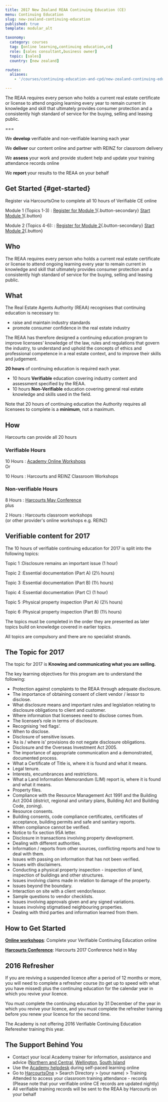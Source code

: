 ```yaml
---
title: 2017 New Zealand REAA Continuing Education (CE)
menu: Continuing Education
slug: new-zealand-continuing-education
published: true
template: modular_alt

taxonomy:
  category: courses
  tag: [online learning,continuing education,ce]
  role: [sales consultant,business owner]
  topic: [sales]
  country: [new zealand]

routes:
  aliases:
    - '/courses/continuing-education-and-cpd/new-zealand-continuing-education'

---
```


<!-- # IMPORTANT LICENCE WARNING

>>>> All licence holders with incomplete 2016 Continuing Education records with the REAA will be contacted on or around January 24th, 2017.

>>>> Your licence will only be cancelled if you are unable to prove you have completed 10 hours of Verifiable and 10 hours of Non-Verifiable Continuing Education training by December 31st 2016.

- If you have not completed your 10 Verifiable training hours, [start now](#get-started).
- If you have not completed your 10 Non-Verifiable training hours, this can be done by logging into the [REINZ website](http://myce.reinz.co.nz/).

--- -->

The REAA requires every person who holds a current real estate certificate or license to attend ongoing learning every year to remain current in knowledge and skill that ultimately provides consumer protection and a consistently high standard of service for the buying, selling and leasing public.

===

We **develop** verifiable and non-verifiable learning each year

We **deliver** our content online and partner with REINZ for classroom delivery

We **assess** your work and provide student help and update your training attendance records online

We **report** your results to the REAA on your behalf

## Get Started {#get-started}

Register via HarcourtsOne to complete all 10 hours of Verifiable CE online

Module 1 (Topics 1-3)
: [Register for Module 1](http://one.harcourts.co.nz/Academy/RegistrationWizard.aspx?id2=4839){.button-secondary} [Start Module 1](http://www.academyrealestatetraining.com/nz/moodle/course/view.php?id=167&noprocess){.button}

Module 2 (Topics 4-6):
: [Register for Module 2](http://one.harcourts.co.nz/Academy/RegistrationWizard.aspx?id2=4840){.button-secondary} [Start Module 2](http://www.academyrealestatetraining.com/nz/moodle/course/view.php?id=168&noprocess){.button}

## Who
The REAA requires every person who holds a current real estate certificate or license to attend ongoing learning every year to remain current in knowledge and skill that ultimately provides consumer protection and a consistently high standard of service for the buying, selling and leasing public.

## What

The Real Estate Agents Authority (REAA) recognises that continuing education is necessary to:
- raise and maintain industry standards
- promote consumer confidence in the real estate industry

The REAA has therefore designed a continuing education program to improve licensees’ knowledge of the law, rules and regulations that govern the industry, to understand and uphold the concepts of ethics and professional competence in a real estate context, and to improve their skills and judgement.

**20 hours** of continuing education is required each year.
* 10 hours **Verifiable** education covering industry content and assessment specified by the REAA.
* 10 hours **Non-Verifiable** education covering general real estate knowledge and skills used in the field.

Note that 20 hours of continuing education the Authority requires all licensees to complete is
a **minimum**, not a maximum.

## How
Harcourts can provide all 20 hours

<div class="g-grid pure-g-r">
<div class="g-block size-1-2 pure-u-1-2" markdown="1">

### Verifiable Hours

10 Hours
: [Academy Online Workshops](#get-started) <br/>
  Or

10 Hours
: Harcourts and REINZ Classroom Workshops

</div>
<div class="g-block size-1-2 pure-u-1-2" markdown="1">

### Non-verifiable Hours
8 Hours
: [Harcourts May Conference](http://harcourtsevents.com/new-zealand/conference/) <br/>
  plus

2 Hours
: Harcourts classroom workshops <br/>
  (or other provider's online workshops e.g. REINZ)
</div>
</div>

## Verifiable content for 2017
The 10 hours of verifiable continuing education for 2017 is split into the following topics:

Topic 1
:Disclosure remains an important issue (1 hour)

Topic 2
:Essential documentation (Part A) (2½ hours)

Topic 3
:Essential documentation (Part B) (1½ hours)

Topic 4
:Essential documentation (Part C) (1 hour)

Topic 5
:Physical property inspection (Part A) (2½ hours)

Topic 6
:Physical property inspection (Part B) (1½ hours)


The topics must be completed in the order they are presented as later topics build on knowledge covered in earlier topics.

All topics are compulsory and there are no specialist strands.

## The Topic for 2017

The topic for 2017 is **Knowing and communicating what you are selling.**

The key learning objectives for this program are to understand the following:
- Protection against complaints to the REAA through adequate disclosure.
- The importance of obtaining consent of client vendor / lessor to disclose.
- What disclosure means and important rules and legislation relating to disclosure obligations to client and customer.
- Where information that licensees need to disclose comes from.
- The licensee’s role in terms of disclosure.
- Recognising ‘red flags’.
- When to disclose.
- Disclosure of sensitive issues.
- ‘As is / where is’ provisions do not negate disclosure obligations.
- Disclosure and the Overseas Investment Act 2005.
- The importance of appropriate communication and a demonstrated, documented process.
- What a Certificate of Title is, where it is found and what it means.
- Legal tenure.
- Interests, encumbrances and restrictions.
- What a Land Information Memorandum (LIM) report is, where it is found and what it means.
- Property files.
- Compliance with the Resource Management Act 1991 and the Building Act 2004 (district, regional and unitary plans, Building Act and Building Code, zoning).
- Resource consents.
- Building consents, code compliance certificates, certificates of acceptance, building permits and safe and sanitary reports.
- When compliance cannot be verified.
- Notice to fix section 95A letter.
- Disclosure in transactions involving property development.
- Dealing with different authorities.
- Information / reports from other sources, conflicting reports and how to deal with them.
- Issues with passing on information that has not been verified.
- Issues with disclaimers.
- Conducting a physical property inspection - inspection of land, inspection of buildings and other structures.
- Issues involving claims made in relation to damage of the property.
- Issues beyond the boundary.
- Interaction on site with a client vendor/lessor.
- Sample questions to vendor checklists.
- Issues involving approvals given and any signed variations.
- Issues involving stigmatised neighbouring properties.
- Dealing with third parties and information learned from them.

## How to Get Started
**[Online workshops](#get-started)**: Complete your Verifiable Continuing Education online

**[Harcourts Conference](http://harcourtsevents.com/new-zealand/conference/)**: Harcourts 2017 Conference held in May

## 2016 Refresher
If you are reviving a suspended licence after a period of 12 months or more, you will need to complete a refresher course (to get up to speed with what you have missed) plus the continuing education for the calendar year in which you revive your licence.

You must complete the continuing education by 31 December of the year in which you revive your licence, and you must complete the refresher training before you renew your licence for the second time.

The Academy is not offering 2016 Verifiable Continuing Education Referesher training this year.

## The Support Behind You
- Contact your local Academy trainer for information, assistance and advice ([Northern and Central](mailto:andrew.simich@harcourts.net), [Wellington](mailto:tamsin.mason@harcourts.net), [South Island](mailto:yvonne.duff@harcourts.net)
- Use the [Academy helpdesk](mailto:academy.nz@harcourts.net) during self-paced learning online
- Go to [HarcourtsOne](http://one.harcourts.co.nz) > Search Directory > (your name) > Training Attended to access your classroom training attendance - records (Please note that your verifiable online CE records are updated nightly)
- All verifiable training records will be sent to the REAA by Harcourts on your behalf

<!-- ## Harcourts REINZ Classroom CE Training Calendar
Date | Location | Venue
-|-|-
February 18-19 | Auckland - North Shore | Netball North Harbour
March 7-8 | Invercargill | Ascot Park Hotel
March 16-17 | Christchurch | St Albans Shirley Club
April 4-5  | Dunedin | Dunedin Venues
April 6-7 | Gisborne | Eastland Helicopter Trust
April 11-12 | Queenstown | Mercure Queenstown
May 2-3 | New Plymouth | Devon Hotel
May 4-5 | Thames | War Memorial Civic Centre
May 9-10 | Whangarei | Toll Stadium
June 1-2 | Taupo | Taupo Great Lake Centre
June 8-9 | Hamilton | Hamilton Workingman's Club
June 13-14 | Rotorua | Holiday Inn Rotorua
June 23-24 | Whakatane | East Bay Reap
June 29-30 | Timaru | Sopheze On The Bay
July 4-5 | Nelson | Trailways Hotel
July 6-7 | Wellington | ASB Sports Centre
July 28-29 | Palmerston North | Hotel Coachman
August 1-2 | Kerikeri | Kerikeri RSA
August 8-9 | Napier | East Pier Hotel
Sept 5-6 | Tauranga | Club Mount Maunganui
Sept 12-13 | Christchurch | St Albans Shirley Club
Sept 19-20 | Auckland | Alexander Park -->
